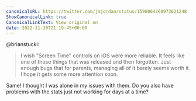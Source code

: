 ```yaml
---
canonicalURL: https://twitter.com/jmjordan/status/1598064260973621248
ShowCanonicalLink: true
CanonicalLinkText: View original on
date: 2022-11-30T21:19:45+00:00
---
```

@brianstucki:

> I wish "Screen Time" controls on iOS were more reliable. It feels like one of those things that was released and then forgotten. Just enough bugs that for parents, managing all of it barely seems worth it. I hope it gets some more attention soon.

Same! I thought I was alone in my issues with them. Do you also have problems with the stats just not working for days at a time?